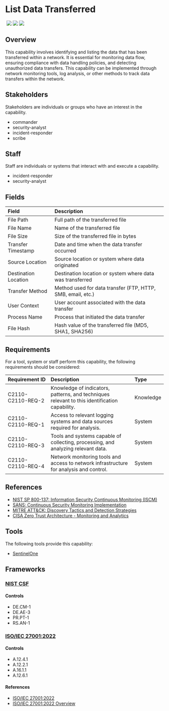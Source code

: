 # List Data Transferred
&nbsp;![](https://img.shields.io/badge/ID-C2110-blue)&nbsp;![](https://img.shields.io/badge/Phase-Identification_%28P0002%29-blue)&nbsp;![](https://img.shields.io/badge/Category-Network-blue)
## Overview
This capability involves identifying and listing the data that has been transferred within a network. It is essential for monitoring data flow, ensuring compliance with data handling policies, and detecting unauthorized data transfers. This capability can be implemented through network monitoring tools, log analysis, or other methods to track data transfers within the network.

## Stakeholders
Stakeholders are individuals or groups who have an interest in the capability.

- commander
- security-analyst
- incident-responder
- scribe

## Staff
Staff are individuals or systems that interact with and execute a capability.

- incident-responder
- security-analyst

## Fields
| Field | Description |
| :--- | :--- |
| File Path | Full path of the transferred file |
| File Name | Name of the transferred file |
| File Size | Size of the transferred file in bytes |
| Transfer Timestamp | Date and time when the data transfer occurred |
| Source Location | Source location or system where data originated |
| Destination Location | Destination location or system where data was transferred |
| Transfer Method | Method used for data transfer (FTP, HTTP, SMB, email, etc.) |
| User Context | User account associated with the data transfer |
| Process Name | Process that initiated the data transfer |
| File Hash | Hash value of the transferred file (MD5, SHA1, SHA256) |

## Requirements
For a tool, system or staff perform this capability, the following requirements should be considered:

| Requirement ID | Description | Type |
| :--- | :--- | :--- |
| C2110-C2110-REQ-2 | Knowledge of indicators, patterns, and techniques relevant to this identification capability. | Knowledge|
| C2110-C2110-REQ-1 | Access to relevant logging systems and data sources required for analysis. | System|
| C2110-C2110-REQ-3 | Tools and systems capable of collecting, processing, and analyzing relevant data. | System|
| C2110-C2110-REQ-4 | Network monitoring tools and access to network infrastructure for analysis and control. | System|

## References

- [NIST SP 800-137: Information Security Continuous Monitoring (ISCM)](https://csrc.nist.gov/publications/detail/sp/800-137/final)
- [SANS: Continuous Security Monitoring Implementation](https://www.sans.org/white-papers/36022/)
- [MITRE ATT&CK: Discovery Tactics and Detection Strategies](https://attack.mitre.org/tactics/TA0007/)
- [CISA Zero Trust Architecture - Monitoring and Analytics](https://www.cisa.gov/sites/default/files/publications/CISA_Insights_Implementing_a_Zero_Trust_Architecture.pdf)
## Tools
The following tools provide this capability:

- [SentinelOne](../tool/sentinelone/C2110.md)

## Frameworks
### [NIST CSF](../frameworks/F0003.md)

#### Controls

- DE.CM-1 
- DE.AE-3 
- PR.PT-1 
- RS.AN-1 

### [ISO/IEC 27001:2022](../frameworks/F0002.md)

#### Controls

- A.12.4.1 
- A.12.2.1 
- A.16.1.1 
- A.12.6.1 

#### References

- [ISO/IEC 27001:2022](https://www.iso.org/standard/82875.html)
- [ISO/IEC 27001:2022 Overview](https://www.iso.org/isoiec-27001-information-security.html)